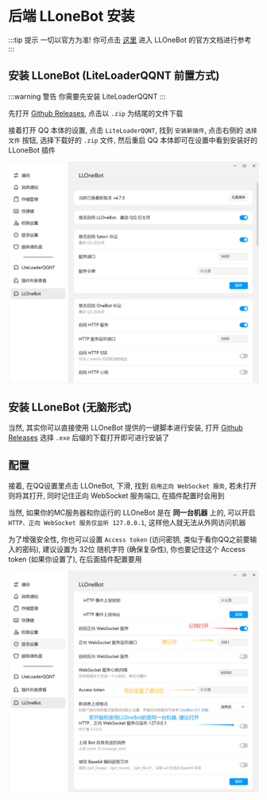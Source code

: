 # 后端 LLoneBot 安装

:::tip 提示
一切以官方为准!
你可点击 [这里](https://llonebot.github.io/zh-CN/) 进入 LLOneBot 的官方文档进行参考
:::

## 安装 LLoneBot (LiteLoaderQQNT 前置方式)

:::warning 警告
你需要先安装 LiteLoaderQQNT
:::

先打开 [Github Releases](https://github.com/LLOneBot/LLOneBot/releases), 点击以 `.zip` 为结尾的文件下载

接着打开 QQ 本体的设置, 点击 `LiteLoaderQQNT`, 找到 `安装新插件`, 点击右侧的 `选择文件` 按钮, 选择下载好的 `.zip` 文件, 然后重启 QQ 本体即可在设置中看到安装好的 LLoneBot 插件

![安装好的 LLoneBot 插件](/../assets/img/llonebot.png "安装好的 LLoneBot 插件")

## 安装 LLoneBot (无脑形式)

当然, 其实你可以直接使用 LLOneBot 提供的一键脚本进行安装, 打开 [Github Releases](https://github.com/super1207/install_llob/releases) 选择 `.exe` 后缀的下载打开即可进行安装了

## 配置

接着, 在QQ设置里点击 LLOneBot, 下滑, 找到 `启用正向 WebSocket 服务`, 若未打开则将其打开, 同时记住正向 WebSocket 服务端口, 在插件配置时会用到

当然, 如果你的MC服务器和你运行的 LLOneBot 是在 **同一台机器** 上的, 可以开启 `HTTP、正向 WebSocket 服务仅监听 127.0.0.1`, 这样他人就无法从外网访问机器

为了增强安全性, 你也可以设置 `Access token` (访问密钥, 类似于看你QQ之前要输入的密码), 建议设置为 32位 随机字符 (确保复杂性), 你也要记住这个 Access token (如果你设置了), 在后面插件配置要用

![配置参考图](/../assets/img/llonebot-config.png "配置参考图")